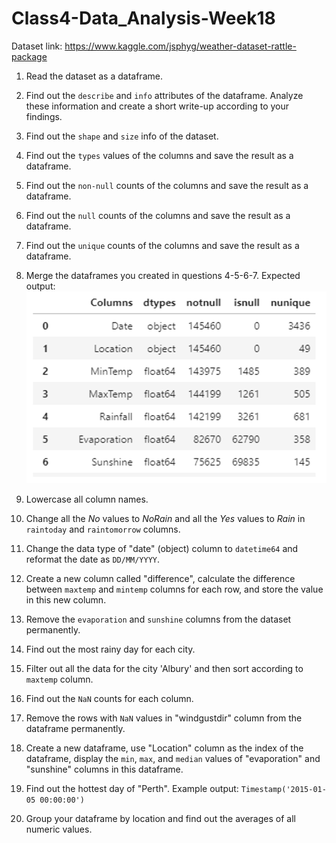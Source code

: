 # Class4-Data_Analysis-Week18

Dataset link: https://www.kaggle.com/jsphyg/weather-dataset-rattle-package

1. Read the dataset as a dataframe.

2. Find out the `describe` and `info` attributes of the dataframe. Analyze these information and create a short write-up according to your findings.

3. Find out the `shape` and `size` info of the dataset.

4. Find out the `types` values of the columns and save the result as a dataframe.

5. Find out the `non-null` counts of the columns and save the result as a dataframe.

6. Find out the `null` counts of the columns and save the result as a dataframe.

7. Find out the `unique` counts of the columns and save the result as a dataframe.

8. Merge the dataframes you created in questions 4-5-6-7.
Expected output:
![example result](res.png)

9. Lowercase all column names.

10. Change all the *No* values to *NoRain* and all the *Yes* values to *Rain* in `raintoday` and `raintomorrow` columns.

11. Change the data type of "date" (object) column to `datetime64` and reformat the date as `DD/MM/YYYY`.

12. Create a new column called "difference", calculate the difference between `maxtemp` and `mintemp` columns for each row, and store the value in this new column.

13. Remove the `evaporation` and `sunshine` columns from the dataset permanently.

14. Find out the most rainy day for each city.

15. Filter out all the data for the city 'Albury' and then sort according to `maxtemp` column.

16. Find out the `NaN` counts for each column.

17. Remove the rows with `NaN` values in "windgustdir" column from the dataframe permanently.

18. Create a new dataframe, use "Location" column as the index of the dataframe, display the `min`, `max`, and `median` values of "evaporation" and "sunshine" columns in this dataframe.

19. Find out the hottest day of "Perth". Example output:
```Timestamp('2015-01-05 00:00:00')```

20. Group your dataframe by location and find out the averages of all numeric values.

